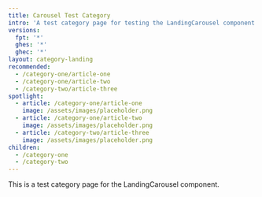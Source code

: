 ```yaml
---
title: Carousel Test Category
intro: 'A test category page for testing the LandingCarousel component.'
versions:
  fpt: '*'
  ghes: '*'
  ghec: '*'
layout: category-landing
recommended:
  - /category-one/article-one
  - /category-one/article-two
  - /category-two/article-three
spotlight:
  - article: /category-one/article-one
    image: /assets/images/placeholder.png
  - article: /category-one/article-two
    image: /assets/images/placeholder.png
  - article: /category-two/article-three
    image: /assets/images/placeholder.png
children:
  - /category-one
  - /category-two
---
```


This is a test category page for the LandingCarousel component.

